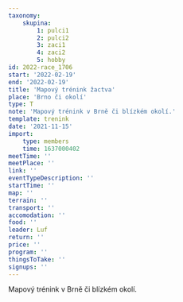 ```yaml
---
taxonomy:
    skupina:
        1: pulci1
        2: pulci2
        3: zaci1
        4: zaci2
        5: hobby
id: 2022-race_1706
start: '2022-02-19'
end: '2022-02-19'
title: 'Mapový trénink žactva'
place: 'Brno či okolí'
type: T
note: 'Mapový trénink v Brně či blízkém okolí.'
template: trenink
date: '2021-11-15'
import:
    type: members
    time: 1637000402
meetTime: ''
meetPlace: ''
link: ''
eventTypeDescription: ''
startTime: ''
map: ''
terrain: ''
transport: ''
accomodation: ''
food: ''
leader: Luf
return: ''
price: ''
program: ''
thingsToTake: ''
signups: ''
---
```


Mapový trénink v Brně či blízkém okolí.
